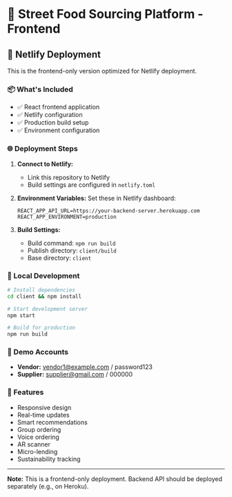 # 🍜 Street Food Sourcing Platform - Frontend

## 🚀 Netlify Deployment

This is the frontend-only version optimized for Netlify deployment.

### 📦 What's Included
- ✅ React frontend application
- ✅ Netlify configuration
- ✅ Production build setup
- ✅ Environment configuration

### 🌐 Deployment Steps

1. **Connect to Netlify:**
   - Link this repository to Netlify
   - Build settings are configured in `netlify.toml`

2. **Environment Variables:**
   Set these in Netlify dashboard:
   ```
   REACT_APP_API_URL=https://your-backend-server.herokuapp.com
   REACT_APP_ENVIRONMENT=production
   ```

3. **Build Settings:**
   - Build command: `npm run build`
   - Publish directory: `client/build`
   - Base directory: `client`

### 🔧 Local Development

```bash
# Install dependencies
cd client && npm install

# Start development server
npm start

# Build for production
npm run build
```

### 🎯 Demo Accounts
- **Vendor:** vendor1@example.com / password123
- **Supplier:** supplier@gmail.com / 000000

### 📱 Features
- Responsive design
- Real-time updates
- Smart recommendations
- Group ordering
- Voice ordering
- AR scanner
- Micro-lending
- Sustainability tracking

---

**Note:** This is a frontend-only deployment. Backend API should be deployed separately (e.g., on Heroku).